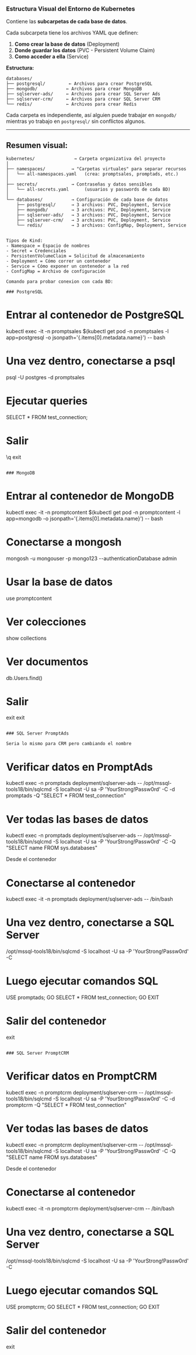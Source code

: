 ### Estructura Visual del Entorno de Kubernetes

Contiene las **subcarpetas de cada base de datos**.

Cada subcarpeta tiene los archivos YAML que definen:
1. **Como crear la base de datos** (Deployment)
2. **Donde guardar los datos** (PVC - Persistent Volume Claim)
3. **Como acceder a ella** (Service)

**Estructura:**
```
databases/
├── postgresql/         ← Archivos para crear PostgreSQL
├── mongodb/           ← Archivos para crear MongoDB
├── sqlserver-ads/     ← Archivos para crear SQL Server Ads
├── sqlserver-crm/     ← Archivos para crear SQL Server CRM
└── redis/             ← Archivos para crear Redis
```

Cada carpeta es independiente, así alguien puede trabajar en `mongodb/` mientras yo trabajo en `postgresql/` sin conflictos algunos.

---

## Resumen visual:

```
kubernetes/               → Carpeta organizativa del proyecto
│
├── namespaces/          → "Carpetas virtuales" para separar recursos
│   └── all-namespaces.yaml   (crea: promptsales, promptads, etc.)
│
├── secrets/             → Contraseñas y datos sensibles
│   └── all-secrets.yaml      (usuarios y passwords de cada BD)
│
└── databases/           → Configuración de cada base de datos
    ├── postgresql/      → 3 archivos: PVC, Deployment, Service
    ├── mongodb/         → 3 archivos: PVC, Deployment, Service
    ├── sqlserver-ads/   → 3 archivos: PVC, Deployment, Service
    ├── sqlserver-crm/   → 3 archivos: PVC, Deployment, Service
    └── redis/           → 3 archivos: ConfigMap, Deployment, Service


Tipos de Kind:
- Namespace = Espacio de nombres
- Secret = Credenciales
- PersistentVolumeClaim = Solicitud de almacenamiento
- Deployment = Cómo correr un contenedor
- Service = Cómo exponer un contenedor a la red
- ConfigMap = Archivo de configuración

Comando para probar conexion con cada BD: 

### PostgreSQL

```
# Entrar al contenedor de PostgreSQL
kubectl exec -it -n promptsales $(kubectl get pod -n promptsales -l app=postgresql -o jsonpath='{.items[0].metadata.name}') -- bash

# Una vez dentro, conectarse a psql
psql -U postgres -d promptsales

# Ejecutar queries
SELECT * FROM test_connection;

# Salir
\q
exit
```

### MongoDB

```
# Entrar al contenedor de MongoDB
kubectl exec -it -n promptcontent $(kubectl get pod -n promptcontent -l app=mongodb -o jsonpath='{.items[0].metadata.name}') -- bash

# Conectarse a mongosh
mongosh -u mongouser -p mongo123 --authenticationDatabase admin

# Usar la base de datos
use promptcontent

# Ver colecciones
show collections

# Ver documentos
db.Users.find()

# Salir
exit
exit

```

### SQL Server PromptAds

Seria lo mismo para CRM pero cambiando el nombre

```
# Verificar datos en PromptAds
kubectl exec -n promptads deployment/sqlserver-ads -- /opt/mssql-tools18/bin/sqlcmd -S localhost -U sa -P 'YourStrong!Passw0rd' -C -d promptads -Q "SELECT * FROM test_connection"

# Ver todas las bases de datos
kubectl exec -n promptads deployment/sqlserver-ads -- /opt/mssql-tools18/bin/sqlcmd -S localhost -U sa -P 'YourStrong!Passw0rd' -C -Q "SELECT name FROM sys.databases"

Desde el contenedor

# Conectarse al contenedor
kubectl exec -it -n promptads deployment/sqlserver-ads -- /bin/bash

# Una vez dentro, conectarse a SQL Server
/opt/mssql-tools18/bin/sqlcmd -S localhost -U sa -P 'YourStrong!Passw0rd' -C 

# Luego ejecutar comandos SQL
USE promptads;
GO
SELECT * FROM test_connection;
GO
EXIT

# Salir del contenedor
exit

```

### SQL Server PromptCRM

```
# Verificar datos en PromptCRM
kubectl exec -n promptcrm deployment/sqlserver-crm -- /opt/mssql-tools18/bin/sqlcmd -S localhost -U sa -P 'YourStrong!Passw0rd' -C -d promptcrm -Q "SELECT * FROM test_connection"

# Ver todas las bases de datos
kubectl exec -n promptcrm deployment/sqlserver-crm -- /opt/mssql-tools18/bin/sqlcmd -S localhost -U sa -P 'YourStrong!Passw0rd' -C -Q "SELECT name FROM sys.databases"

Desde el contenedor

# Conectarse al contenedor
kubectl exec -it -n promptcrm deployment/sqlserver-crm -- /bin/bash

# Una vez dentro, conectarse a SQL Server
/opt/mssql-tools18/bin/sqlcmd -S localhost -U sa -P 'YourStrong!Passw0rd' -C

# Luego ejecutar comandos SQL
USE promptcrm;
GO
SELECT * FROM test_connection;
GO
EXIT

# Salir del contenedor
exit

```
